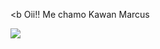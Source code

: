 <b Oii!! Me chamo Kawan Marcus</b>


    
    
  <div style="display: flex; gap: 10px;">
  <a href="mailto:kawanmarcus470@gmail.com" target="_blank">
    <img src="https://img.shields.io/badge/Gmail-D14836?style=for-the-badge&logo=gmail&logoColor=white">
  </a>
  <a href="https://www.linkedin.com/in/kawan-marcus-43b356300/" target="_blank">
    <img src="https://img.shields.io/badge/LinkedIn-0077B5?style=for-the-badge&logo=linkedin&logoColor=white" alt="">
  </a>
   <a href="https://www.instagram.com/kawan_mrcs/" target="_blank">
        <img src="https://img.shields.io/badge/Instagram-E4405F?style=for-the-badge&logo=instagram&logoColor=white" alt=""> </a>
</div>

